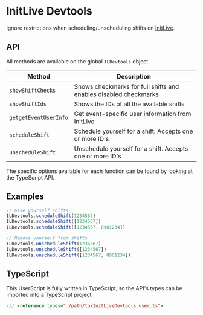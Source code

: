 # InitLive Devtools

Ignore restrictions when scheduling/unscheduling shifts on [InitLive](https://www.initlive.com/).

## API

All methods are available on the global `ILDevtools` object.

| Method                | Description                                                      |
| --------------------- | ---------------------------------------------------------------- |
| `showShiftChecks`     | Shows checkmarks for full shifts and enables disabled checkmarks |
| `showShiftIds`        | Shows the IDs of all the available shifts                        |
| `getgetEventUserInfo` | Get event-specific user information from InitLive                |
| `scheduleShift`       | Schedule yourself for a shift. Accepts one or more ID's          |
| `unscheduleShift`     | Unschedule yourself for a shift. Accepts one or more ID's        |

The specific options available for each function can be found by looking at the TypeScript API.

## Examples

```typescript
// Give yourself shifts
ILDevtools.scheduleShift(1234567)
ILDevtools.scheduleShift([1234567])
ILDevtools.scheduleShift([1234567, 8901234])
```

```typescript
// Remove yourself from shifts
ILDevtools.unscheduleShift(1234567)
ILDevtools.unscheduleShift([1234567])
ILDevtools.unscheduleShift([1234567, 8901234])
```

## TypeScript

This UserScript is fully written in TypeScript, so the API's types can be imported into a TypeScript project.

```typescript
/// <reference types="./path/to/InitLiveDevtools.user.ts">
```

